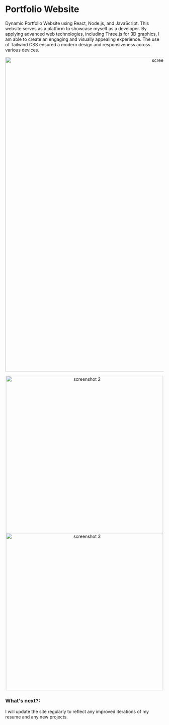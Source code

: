 # Portfolio Website
Dynamic Portfolio Website using React, Node.js, and JavaScript. 
This website serves as a platform to showcase myself as a developer. 
By applying advanced web technologies, including
Three.js for 3D graphics, I am able to create an engaging and visually appealing experience. 
The use of Tailwind CSS ensured a modern design and responsiveness across various devices.

<p align="center">
  <img src="https://github.com/user-attachments/assets/936358e3-b318-44d5-be9f-e9eb4d863942" alt="screenshot 1"  width="1000"/>
</p>

<p align="center">
   <img src="https://github.com/user-attachments/assets/d9949b6e-1756-42bf-bcb0-d33d35badbbb" alt="screenshot 2" width="500"/>
   <img src="https://github.com/user-attachments/assets/1e50d52f-fc5a-4616-b899-319d28ef660f" alt="screenshot 3" width="500"/>
</p>

### What's next?:
I will update the site regularly to reflect any improved iterations of my resume and any new projects.
